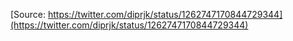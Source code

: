 [Source: https://twitter.com/diprjk/status/1262747170844729344](https://twitter.com/diprjk/status/1262747170844729344)